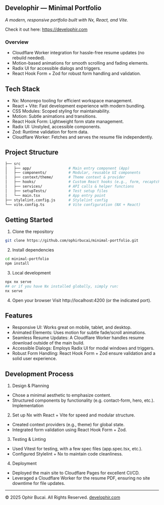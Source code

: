 ## Develophir — Minimal Portfolio

*A modern, responsive portfolio built with Nx, React, and Vite.*

Check it out here: https://develophir.com

### Overview

- Cloudflare Worker integration for hassle-free resume updates (no rebuild needed).
- Motion-based animations for smooth scrolling and fading elements.
- Radix UI for accessible dialogs and triggers.
- React Hook Form + Zod for robust form handling and validation.

## Tech Stack

- Nx: Monorepo tooling for efficient workspace management.
- React + Vite: Fast development experience with modern bundling.
- CSS Modules: Scoped styling for maintainability.
- Motion: Subtle animations and transitions.
- React Hook Form: Lightweight form state management.
- Radix UI: Unstyled, accessible components.
- Zod: Runtime validation for form data.
- Cloudflare Worker: Fetches and serves the resume file independently.

## Project Structure
```bash
├── src
│   ├── app/                 # Main entry component (App)
│   ├── components/          # Modular, reusable UI components
│   ├── context/theme/       # Theme context & provider
│   ├── hooks/               # Custom React hooks (e.g., form, recaptcha, etc.)
│   ├── services/            # API calls & helper functions
│   ├── setupTests/          # Test setup files
│   └── main.tsx             # App entry point
├── stylelint.config.js      # Stylelint config
└── vite.config.ts           # Vite configuration (NX + React)
```

## Getting Started
1. Clone the repository

```bash 
git clone https://github.com/ophirbucai/minimal-portfolio.git
```

2. Install dependencies

```bash
cd minimal-portfolio
npm install
```

3. Local development

```bash
npx nx serve 
## or if you have Nx installed globally, simply run:
nx serve
```

4. Open your browser
Visit http://localhost:4200 (or the indicated port).

## Features
- Responsive UI: Works great on mobile, tablet, and desktop.
- Animated Elements: Uses motion for subtle fade/scroll animations.
- Seamless Resume Updates: A Cloudflare Worker handles resume download outside of the main build.
- Accessible Dialogs: Employs Radix UI for modal windows and triggers.
- Robust Form Handling: React Hook Form + Zod ensure validation and a solid user experience.

## Development Process

1. Design & Planning
- Chose a minimal aesthetic to emphasize content.
- Structured components by functionality (e.g. contact-form, hero, etc.).
Implementation

2. Set up Nx with React + Vite for speed and modular structure.
- Created context providers (e.g., theme) for global state.
- Integrated form validation using React Hook Form + Zod.

3. Testing & Linting
- Used Vitest for testing, with a few spec files (app.spec.tsx, etc.).
- Configured Stylelint + Nx to maintain code cleanliness.

4. Deployment
- Deployed the main site to Cloudflare Pages for excellent CI/CD.
- Leveraged a Cloudflare Worker for the resume PDF, ensuring no site downtime for file updates.

--- 

&copy; 2025 Ophir Bucai. All Rights Reserved. [develophir.com](https://develophir.com)